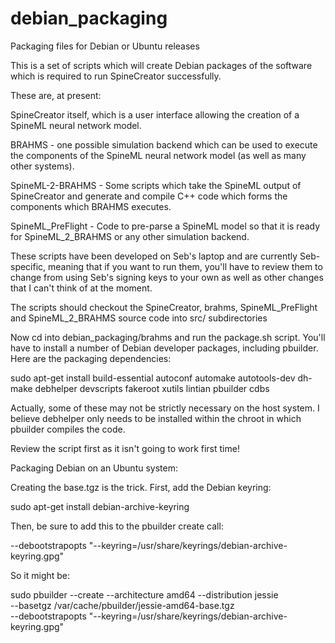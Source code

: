 debian_packaging
================

Packaging files for Debian or Ubuntu releases

This is a set of scripts which will create Debian packages of the
software which is required to run SpineCreator successfully.

These are, at present:

SpineCreator itself, which is a user interface allowing the creation
of a SpineML neural network model.

BRAHMS - one possible simulation backend which can be used to execute
the components of the SpineML neural network model (as well as many
other systems).

SpineML-2-BRAHMS - Some scripts which take the SpineML output of
SpineCreator and generate and compile C++ code which forms the
components which BRAHMS executes.

SpineML_PreFlight - Code to pre-parse a SpineML model so that it is
ready for SpineML_2_BRAHMS or any other simulation backend.

These scripts have been developed on Seb's laptop and are currently
Seb-specific, meaning that if you want to run them, you'll have to
review them to change from using Seb's signing keys to your own as
well as other changes that I can't think of at the moment.

The scripts should checkout the SpineCreator, brahms,
SpineML_PreFlight and SpineML_2_BRAHMS source code into src/
subdirectories

Now cd into debian_packaging/brahms and run the
package.sh script.  You'll have to install a number of Debian
developer packages, including pbuilder. Here are the packaging dependencies:

 sudo apt-get install build-essential autoconf automake autotools-dev
                      dh-make debhelper devscripts fakeroot xutils
                      lintian pbuilder cdbs

Actually, some of these may not be strictly necessary on the host
system. I believe debhelper only needs to be installed within the
chroot in which pbuilder compiles the code.

Review the script first as it isn't going to work first time!

Packaging Debian on an Ubuntu system:

Creating the base.tgz is the trick. First, add the Debian keyring:

sudo apt-get install debian-archive-keyring

Then, be sure to add this to the pbuilder create call:

--debootstrapopts "--keyring=/usr/share/keyrings/debian-archive-keyring.gpg"

So it might be:

sudo pbuilder --create --architecture amd64 --distribution jessie \
 --basetgz /var/cache/pbuilder/jessie-amd64-base.tgz \
 --debootstrapopts "--keyring=/usr/share/keyrings/debian-archive-keyring.gpg"
